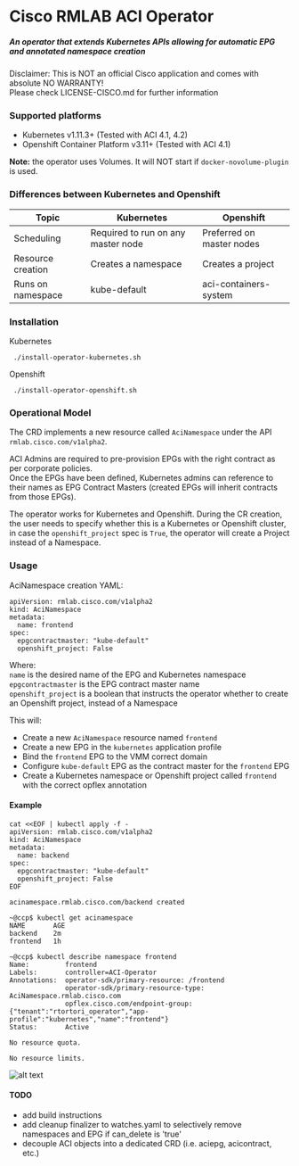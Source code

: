 # Cisco RMLAB ACI Operator
##### An operator that extends Kubernetes APIs allowing for automatic EPG and annotated namespace creation<br>
Disclaimer: This is NOT an official Cisco application and comes with absolute NO WARRANTY! <br>Please check LICENSE-CISCO.md for further information <br>

### Supported platforms
* Kubernetes v1.11.3+ (Tested with ACI 4.1, 4.2)
* Openshift Container Platform v3.11+ (Tested with ACI 4.1)

<b>Note:</b> the operator uses Volumes. It will NOT start if `docker-novolume-plugin` is used.

### Differences between Kubernetes and Openshift

| Topic        | Kubernetes           | Openshift  |
| ------------- |-------------| -----|
| Scheduling      | Required to run on any master node | Preferred on master nodes |
| Resource creation      | Creates a namespace      |   Creates a project |
| Runs on namespace| kube-default      |    aci-containers-system |


### Installation
Kubernetes

``` ./install-operator-kubernetes.sh```

Openshift

``` ./install-operator-openshift.sh```

### Operational Model
The CRD implements a new resource called `AciNamespace` under the API `rmlab.cisco.com/v1alpha2`.<br>

ACI Admins are required to pre-provision EPGs with the right contract as per corporate policies. <br>
Once the EPGs have been defined, Kubernetes admins can reference to their names as EPG Contract Masters (created EPGs will inherit contracts from those EPGs).<br>

The operator works for Kubernetes and Openshift. During the CR creation, the user needs to specify whether this is a Kubernetes or Openshift cluster, in case the `openshift_project` spec is `True`, the operator will create a Project instead of a Namespace.

### Usage

AciNamespace creation YAML:

```
apiVersion: rmlab.cisco.com/v1alpha2
kind: AciNamespace
metadata:
  name: frontend
spec:
  epgcontractmaster: "kube-default"
  openshift_project: False
```

Where:<br>
`name` is the desired name of the EPG and Kubernetes namespace<br>
`epgcontractmaster` is the EPG contract master name<br>
`openshift_project` is a boolean that instructs the operator whether to create an Openshift project, instead of a Namespace

This will:

* Create a new `AciNamespace` resource named `frontend`
* Create a new EPG in the `kubernetes` application profile
* Bind the `frontend` EPG to the VMM correct domain
* Configure `kube-default` EPG as the contract master for the `frontend` EPG
* Create a Kubernetes namespace or Openshift project called `frontend` with the correct opflex annotation

#### Example
```
cat <<EOF | kubectl apply -f -
apiVersion: rmlab.cisco.com/v1alpha2
kind: AciNamespace
metadata:
  name: backend
spec:
  epgcontractmaster: "kube-default"
  openshift_project: False
EOF
	
acinamespace.rmlab.cisco.com/backend created
```

```
~@ccp$ kubectl get acinamespace
NAME       AGE
backend    2m
frontend   1h
```

```
~@ccp$ kubectl describe namespace frontend
Name:         frontend
Labels:       controller=ACI-Operator
Annotations:  operator-sdk/primary-resource: /frontend
              operator-sdk/primary-resource-type: AciNamespace.rmlab.cisco.com
              opflex.cisco.com/endpoint-group:  {"tenant":"rtortori_operator","app-profile":"kubernetes","name":"frontend"}
Status:       Active

No resource quota.

No resource limits.
```

![alt text](https://raw.githubusercontent.com/rtortori/rmlab-aci-operator/master/screenshots/epg.png "EPGs in ACI")

#### TODO
- add build instructions
- add cleanup finalizer to watches.yaml to selectively remove namespaces and EPG if can_delete is 'true'
- decouple ACI objects into a dedicated CRD (i.e. aciepg, acicontract, etc.)
